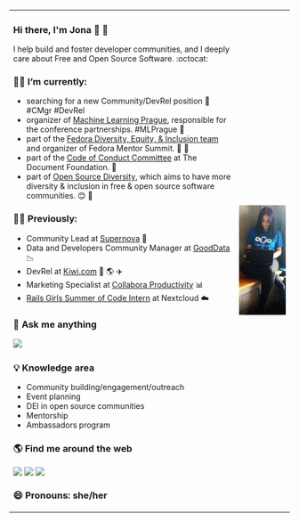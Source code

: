 <table border="0">
<tr>
<td>

### Hi there, I'm Jona 👋 🌻

<!--
**jonatoni/jonatoni** is a ✨ _special_ ✨ repository because its `README.md` (this file) appears on your GitHub profile.

Here are some ideas to get you started:

- 🔭 I’m currently working on ...
- 🌱 I’m currently learning ...
- 👯 I’m looking to collaborate on ...
- 🤔 I’m looking for help with ...
- 💬 Ask me about ...
- 📫 How to reach me: ...
- 😄 Pronouns: ...
- ⚡ Fun fact: ...
-->

I help build and foster developer communities, and I deeply care about Free and Open Source Software. :octocat:

### 👩‍💻 I’m currently:
* searching for a new Community/DevRel position 🥑 #CMgr #DevRel
* organizer of [Machine Learning Prague](https://mlprague.com/), responsible for the conference partnerships. #MLPrague 🙌
* part of the [Fedora Diversity, Equity, & Inclusion team](https://docs.fedoraproject.org/en-US/diversity-inclusion/) and organizer of Fedora Mentor Summit. 🐧 💙
* part of the [Code of Conduct Committee](https://www.documentfoundation.org/code-of-conduct/) at The Document Foundation. 💚 
* part of [Open Source Diversity](https://opensourcediversity.org/), which aims to have more diversity & inclusion in free & open source software communities. 😊 🌼
  
### 👩‍💻 Previously:
* Community Lead at [Supernova](https://www.supernova.io/) 🥑
* Data and Developers Community Manager at [GoodData](https://www.gooddata.com/developers/) 📉
* DevRel at [Kiwi.com](https://code.kiwi.com/) 🚀 🌎 ✈️
* Marketing Specialist at [Collabora Productivity](https://www.collaboraoffice.com/) 📊
* [Rails Girls Summer of Code Intern](https://www.youtube.com/watch?v=OpMtsE_MICs) at Nextcloud ☁️ 

### 💬 Ask me anything
[![](https://img.shields.io/badge/Telegram-2CA5E0?style=for-the-badge&logo=telegram&logoColor=white)](https://t.me/jonatoni)

### 💡 Knowledge area
* Community building/engagement/outreach
* Event planning
* DEI in open source communities
* Mentorship
* Ambassadors program

### 🌎 Find me around the web
[![](https://img.shields.io/badge/Twitter-1DA1F2?style=for-the-badge&logo=twitter&logoColor=white)](https://twitter.com/jonatoni)
[![](https://img.shields.io/badge/Website-8A2BE2?style=for-the-badge)](https://jona.azizaj.com)
[![](https://img.shields.io/badge/Keybase-ff6f21?style=for-the-badge&logo=keybase)](https://keybase.io/jonatoni)

### 😄 Pronouns: she/her

</td>

<td>
<img src="https://github.com/jonatoni/jonatoni/blob/main/jonatoni_github.jpg">
</td>

